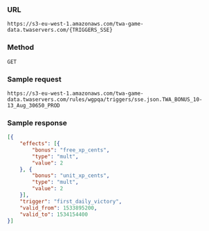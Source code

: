 ### URL
`https://s3-eu-west-1.amazonaws.com/twa-game-data.twaservers.com/{TRIGGERS_SSE}`

### Method
`GET`

### Sample request
`https://s3-eu-west-1.amazonaws.com/twa-game-data.twaservers.com/rules/wgpqa/triggers/sse.json.TWA_BONUS_10-13_Aug_30650_PROD`

### Sample response

```json
[{
	"effects": [{
		"bonus": "free_xp_cents",
		"type": "mult",
		"value": 2
	}, {
		"bonus": "unit_xp_cents",
		"type": "mult",
		"value": 2
	}],
	"trigger": "first_daily_victory",
	"valid_from": 1533895200,
	"valid_to": 1534154400
}]
```
